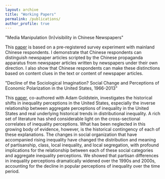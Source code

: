```yaml
---
layout: archive
title: "Working Papers"
permalink: /publications/
author_profile: true
---
```


"Media Manipulation (In)visibility in Chinese Newspapers" 

This [paper](https://hwaight.github.io/files/waight_prop_10_2022.pdf) is based on a pre-registered survey experiment with mainland Chinese respondents. I demonstrate that Chinese respondents can distinguish newspaper articles scripted by the Chinese propaganda apparatus from newspaper articles written by newspapers under their own direction. I also show that Chinese respondents can make these distinctions based on content clues in the text or content of newspaper articles. 

"Decline of the Sociological Imagination? Social Change and Perceptions of Economic Polarization in the United States, 1966-2013" 

This [paper](https://hwaight.github.io/files/waight_goldstein_inequality_10_2022.pdf), co-authored with Adam Goldstein, investigates the historical shifts in inequality perceptions in the United States, especially the inverse relationship between aggregate perceptions of inequality in the United States and real underlying historical trends in distributional inequality. A rich set of literature has shed considerable light on the cross-sectional correlates of inequality perceptions. What has been neglected in this growing body of evidence, however, is the historical contingency of each of these explanations. The changes in social organization that have accompanied rising inequality have changed the distribution and meaning of partisanship, class, local inequality, and local segregation, with profound implications for the relationship between each of these social categories and aggregate inequality perceptions. We showed that partisan differences in inequality perceptions dramatically widened over the 1990s and 2000s, accounting for the decline in popular perceptions of inequality over the time period. 